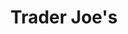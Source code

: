 ---
title: "Trader Joe's"
url: /long-beach/trader-joes-east-pacific-coast-highway/
shop: supermarket
---